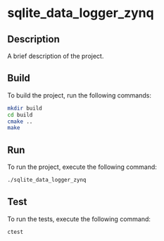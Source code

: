 # sqlite_data_logger_zynq

## Description
A brief description of the project.

## Build
To build the project, run the following commands:
```sh
mkdir build
cd build
cmake ..
make
```

## Run
To run the project, execute the following command:
```sh
./sqlite_data_logger_zynq
```

## Test
To run the tests, execute the following command:
```sh
ctest
```
